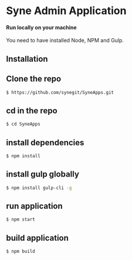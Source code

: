 # Syne Admin Application 

#### Run locally on your machine

You need to have installed Node, NPM and Gulp.

## Installation

## Clone the repo

```bash
$ https://github.com/synegit/SyneApps.git
```

## cd in the repo

```bash
$ cd SyneApps
```

## install dependencies

```bash
$ npm install
```

## install gulp globally
```bash
$ npm install gulp-cli -g
```

## run application

```bash
$ npm start
```

## build application

```bash
$ npm build
```

